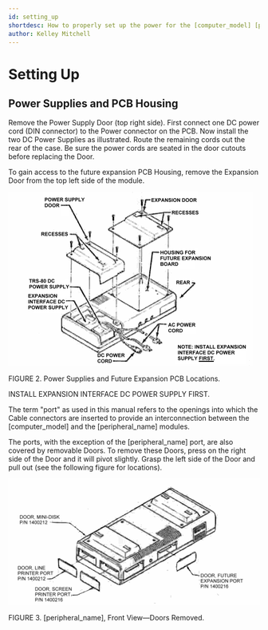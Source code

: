 ```yaml
---
id: setting_up
shortdesc: How to properly set up the power for the [computer_model] [peripheral_name].
author: Kelley Mitchell
---
```


# Setting Up

## Power Supplies and PCB Housing 

Remove the Power Supply Door (top right side). First connect one DC power cord (DIN connector) to the Power connector on the PCB. Now install the two DC Power Supplies as illustrated. Route the remaining cords out the rear of the case. Be sure the power cords are seated in the door cutouts before replacing the Door.

To gain access to the future expansion PCB Housing, remove the Expansion Door from the top left side of the module.

![Image](images/future_expansion_locations.png)

FIGURE 2. Power Supplies and Future Expansion PCB Locations.

<div data-class="note"><p>INSTALL EXPANSION INTERFACE DC POWER SUPPLY FIRST.</p></div> 

<div data-class="note"><p>The term "port" as used in this manual refers to the openings into which the Cable connectors are inserted to provide an interconnection between the [computer_model] and the [peripheral_name] modules.</p></div> 

The ports, with the exception of the [peripheral_name] port, are also covered by removable Doors. To remove these Doors, press on the right side of the Door and it will pivot slightly. Grasp the left side of the Door and pull out (see the following figure for locations).

![Image](images/expansion_with_doors_removed.png)

FIGURE 3. [peripheral_name], Front View—Doors Removed. 
